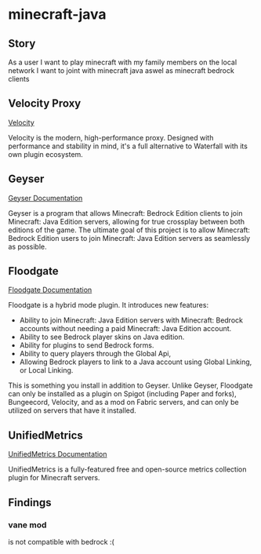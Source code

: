 <!-- markdownlint-disable MD041 -->
<!-- markdownlint-disable MD033 -->
<!-- markdownlint-disable MD051 -->

# minecraft-java

## Story

As a user I want to play minecraft with my family members on the local network
I want to joint with minecraft java aswel as minecraft bedrock clients

## Velocity Proxy

[Velocity](https://papermc.io/software/velocity)

Velocity is the modern, high-performance proxy. Designed with performance and stability in mind, it's a full alternative to Waterfall with its own plugin ecosystem.

## Geyser

[Geyser Documentation](https://geysermc.org/)

Geyser is a program that allows Minecraft: Bedrock Edition clients to join Minecraft: Java Edition servers, allowing for true crossplay between both editions of the game.
The ultimate goal of this project is to allow Minecraft: Bedrock Edition users to join Minecraft: Java Edition servers as seamlessly as possible.

## Floodgate

[Floodgate Documentation](https://geysermc.org/wiki/floodgate/)

Floodgate is a hybrid mode plugin. It introduces new features:

- Ability to join Minecraft: Java Edition servers with Minecraft: Bedrock accounts without needing a paid Minecraft: Java Edition account.
- Ability to see Bedrock player skins on Java edition.
- Ability for plugins to send Bedrock forms.
- Ability to query players through the Global Api,
- Allowing Bedrock players to link to a Java account using Global Linking, or Local Linking.

This is something you install in addition to Geyser.
Unlike Geyser, Floodgate can only be installed as a plugin on Spigot (including Paper and forks), Bungeecord, Velocity, and as a mod on Fabric servers, and can only be utilized on servers that have it installed.

## UnifiedMetrics

[UnifiedMetrics Documentation](https://docs.cubxity.dev/docs/unifiedmetrics/intro)

UnifiedMetrics is a fully-featured free and open-source metrics collection plugin for Minecraft servers.

## Findings

### vane mod

is not compatible with bedrock :(
